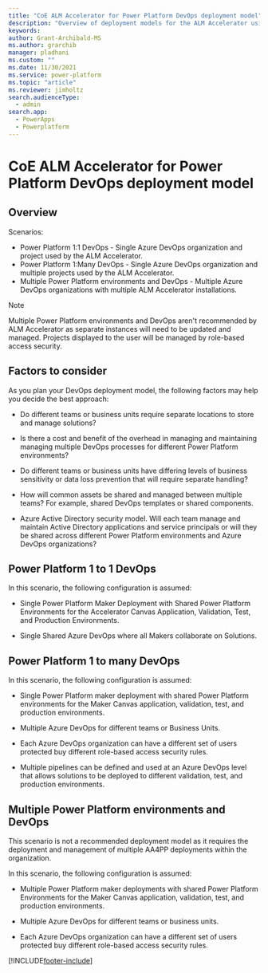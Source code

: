 ```yaml
---
title: "CoE ALM Accelerator for Power Platform DevOps deployment model"
description: "Overview of deployment models for the ALM Accelerator using the Center of Excellence (CoE) Command Line Interface (CLI)"
keywords: 
author: Grant-Archibald-MS
ms.author: grarchib
manager: pladhani
ms.custom: ""
ms.date: 11/30/2021
ms.service: power-platform
ms.topic: "article"
ms.reviewer: jimholtz
search.audienceType: 
  - admin
search.app: 
  - PowerApps
  - Powerplatform
---
```


# CoE ALM Accelerator for Power Platform DevOps deployment model

## Overview

Scenarios:

- Power Platform 1:1 DevOps - Single Azure DevOps organization and project used by the ALM Accelerator.
- Power Platform 1:Many DevOps - Single Azure DevOps organization and multiple projects used by the ALM Accelerator.
- Multiple Power Platform environments and DevOps - Multiple Azure DevOps organizations with multiple ALM Accelerator installations.

> [!NOTE]
> Multiple Power Platform environments and DevOps aren't recommended by ALM Accelerator as separate instances will need to be updated and managed. Projects displayed to the user will be managed by role-based access security.

## Factors to consider

As you plan your DevOps deployment model, the following factors may help you decide the best approach:

- Do different teams or business units require separate locations to store and manage solutions?

- Is there a cost and benefit of the overhead in managing and maintaining managing multiple DevOps processes for different Power Platform environments?

- Do different teams or business units have differing levels of business sensitivity or data loss prevention that will require separate handling?

- How will common assets be shared and managed between multiple teams? For example, shared DevOps templates or shared components.

- Azure Active Directory security model. Will each team manage and maintain Active Directory applications and service principals or will they be shared across different Power Platform environments and Azure DevOps organizations?

## Power Platform 1 to 1 DevOps

In this scenario, the following configuration is assumed:

- Single Power Platform Maker Deployment with Shared Power Platform Environments for the Accelerator Canvas Application, Validation, Test, and Production Environments.

- Single Shared Azure DevOps where all Makers collaborate on Solutions.

## Power Platform 1 to many DevOps

In this scenario, the following configuration is assumed:

- Single Power Platform maker deployment with shared Power Platform environments for the Maker Canvas application, validation, test, and production environments.

- Multiple Azure DevOps for different teams or Business Units.

- Each Azure DevOps organization can have a different set of users protected buy different role-based access security rules.

- Multiple pipelines can be defined and used at an Azure DevOps level that allows solutions to be deployed to different validation, test, and production environments.

## Multiple Power Platform environments and DevOps

This scenario is not a recommended deployment model as it requires the deployment and management of multiple AA4PP deployments within the organization.

In this scenario, the following configuration is assumed:

- Multiple Power Platform maker deployments with shared Power Platform Environments for the Maker Canvas application, validation, test, and production environments.

- Multiple Azure DevOps for different teams or business units.

- Each Azure DevOps organization can have a different set of users protected buy different role-based access security rules.

[!INCLUDE[footer-include](../../../../../includes/footer-banner.md)]
